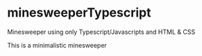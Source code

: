 # minesweeperTypescript
Minesweeper using only Typescript/Javascripts and HTML &amp; CSS

This is a minimalistic minesweeper
